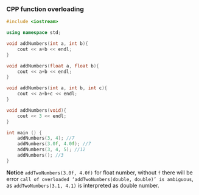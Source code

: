 ### CPP function overloading

```cpp
#include <iostream>

using namespace std;

void addNumbers(int a, int b){
    cout << a+b << endl;
}

void addNumbers(float a, float b){
    cout << a+b << endl;
}

void addNumbers(int a, int b, int c){
	cout << a+b+c << endl;
}

void addNumbers(void){
	cout << 3 << endl;
}

int main () {
    addNumbers(3, 4); //7
    addNumbers(3.0f, 4.0f); //7
	addNumbers(3, 4, 5); //12
	addNumbers(); //3
}
```

**Notice**  ``addTwoNumbers(3.0f, 4.0f)`` for float number, without ``f`` there will be error ``call of overloaded ‘addTwoNumbers(double, double)’ is ambiguous``, as ``addTwoNumbers(3.1, 4.1)`` is interpreted as double number.